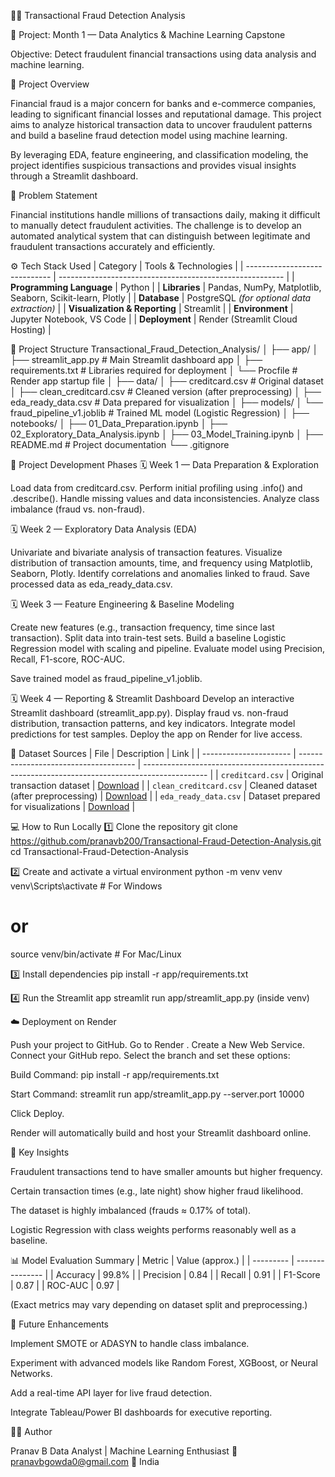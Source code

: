 🕵️‍♂️ Transactional Fraud Detection Analysis

📅 Project: Month 1 — Data Analytics & Machine Learning Capstone

Objective: Detect fraudulent financial transactions using data analysis and machine learning.

🧠 Project Overview

Financial fraud is a major concern for banks and e-commerce companies, leading to significant financial losses and reputational damage.
This project aims to analyze historical transaction data to uncover fraudulent patterns and build a baseline fraud detection model using machine learning.

By leveraging EDA, feature engineering, and classification modeling, the project identifies suspicious transactions and provides visual insights through a Streamlit dashboard.

🧩 Problem Statement

Financial institutions handle millions of transactions daily, making it difficult to manually detect fraudulent activities.
The challenge is to develop an automated analytical system that can distinguish between legitimate and fraudulent transactions accurately and efficiently.

⚙️ Tech Stack Used
| Category                      | Tools & Technologies                                     |
| ----------------------------- | -------------------------------------------------------- |
| **Programming Language**      | Python                                                   |
| **Libraries**                 | Pandas, NumPy, Matplotlib, Seaborn, Scikit-learn, Plotly |
| **Database**                  | PostgreSQL *(for optional data extraction)*              |
| **Visualization & Reporting** | Streamlit                                                |
| **Environment**               | Jupyter Notebook, VS Code                                |
| **Deployment**                | Render (Streamlit Cloud Hosting)                         |

🧱 Project Structure
Transactional_Fraud_Detection_Analysis/
│
├── app/
│   ├── streamlit_app.py              # Main Streamlit dashboard app
│   ├── requirements.txt              # Libraries required for deployment
│   └── Procfile                      # Render app startup file
│
├── data/
│   ├── creditcard.csv                # Original dataset
│   ├── clean_creditcard.csv          # Cleaned version (after preprocessing)
│   ├── eda_ready_data.csv            # Data prepared for visualization
│
├── models/
│   └── fraud_pipeline_v1.joblib      # Trained ML model (Logistic Regression)
│
├── notebooks/
│   ├── 01_Data_Preparation.ipynb
│   ├── 02_Exploratory_Data_Analysis.ipynb
│   ├── 03_Model_Training.ipynb
│
├── README.md                         # Project documentation
└── .gitignore

🚀 Project Development Phases
🗓️ Week 1 — Data Preparation & Exploration

Load data from creditcard.csv.
Perform initial profiling using .info() and .describe().
Handle missing values and data inconsistencies.
Analyze class imbalance (fraud vs. non-fraud).

🗓️ Week 2 — Exploratory Data Analysis (EDA)

Univariate and bivariate analysis of transaction features.
Visualize distribution of transaction amounts, time, and frequency using Matplotlib, Seaborn, Plotly.
Identify correlations and anomalies linked to fraud.
Save processed data as eda_ready_data.csv.

🗓️ Week 3 — Feature Engineering & Baseline Modeling

Create new features (e.g., transaction frequency, time since last transaction).
Split data into train-test sets.
Build a baseline Logistic Regression model with scaling and pipeline.
Evaluate model using Precision, Recall, F1-score, ROC-AUC.

Save trained model as fraud_pipeline_v1.joblib.

🗓️ Week 4 — Reporting & Streamlit Dashboard
Develop an interactive Streamlit dashboard (streamlit_app.py).
Display fraud vs. non-fraud distribution, transaction patterns, and key indicators.
Integrate model predictions for test samples.
Deploy the app on Render for live access.

📂 Dataset Sources
| File                   | Description                           | Link                                                                                           |
| ---------------------- | ------------------------------------- | ---------------------------------------------------------------------------------------------- |
| `creditcard.csv`       | Original transaction dataset          | [Download](https://drive.google.com/file/d/18F13C4FhUGn22ZwvuN0w1NYzEWxznYj-/view?usp=sharing) |
| `clean_creditcard.csv` | Cleaned dataset (after preprocessing) | [Download](https://drive.google.com/file/d/1VKx5NhSRvKhZOojgAbfYmgSASg2N0NpJ/view?usp=sharing) |
| `eda_ready_data.csv`   | Dataset prepared for visualizations   | [Download](https://drive.google.com/file/d/1nFSSB-AkT_DpxRK4hKi1Gro0BSq7RtNw/view?usp=sharing) |


💻 How to Run Locally
1️⃣ Clone the repository
git clone https://github.com/pranavb200/Transactional-Fraud-Detection-Analysis.git
cd Transactional-Fraud-Detection-Analysis

2️⃣ Create and activate a virtual environment
python -m venv venv
venv\Scripts\activate   # For Windows
# or
source venv/bin/activate  # For Mac/Linux

3️⃣ Install dependencies
pip install -r app/requirements.txt

4️⃣ Run the Streamlit app
streamlit run app/streamlit_app.py  (inside venv)

☁️ Deployment on Render

Push your project to GitHub.
Go to Render
.
Create a New Web Service.
Connect your GitHub repo.
Select the branch and set these options:

Build Command: pip install -r app/requirements.txt

Start Command: streamlit run app/streamlit_app.py --server.port 10000

Click Deploy.

Render will automatically build and host your Streamlit dashboard online.

🧾 Key Insights

Fraudulent transactions tend to have smaller amounts but higher frequency.

Certain transaction times (e.g., late night) show higher fraud likelihood.

The dataset is highly imbalanced (frauds ≈ 0.17% of total).

Logistic Regression with class weights performs reasonably well as a baseline.

📊 Model Evaluation Summary
| Metric    | Value (approx.) |
| --------- | --------------- |
| Accuracy  | 99.8%           |
| Precision | 0.84            |
| Recall    | 0.91            |
| F1-Score  | 0.87            |
| ROC-AUC   | 0.97            |

(Exact metrics may vary depending on dataset split and preprocessing.)

🧰 Future Enhancements

Implement SMOTE or ADASYN to handle class imbalance.

Experiment with advanced models like Random Forest, XGBoost, or Neural Networks.

Add a real-time API layer for live fraud detection.

Integrate Tableau/Power BI dashboards for executive reporting.

👨‍💻 Author

Pranav B
Data Analyst | Machine Learning Enthusiast
📧 pranavbgowda0@gmail.com
📍 India
